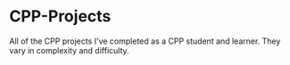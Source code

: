 # CPP-Projects
All of the CPP projects I've completed as a CPP student and learner. They vary in complexity and difficulty. 
